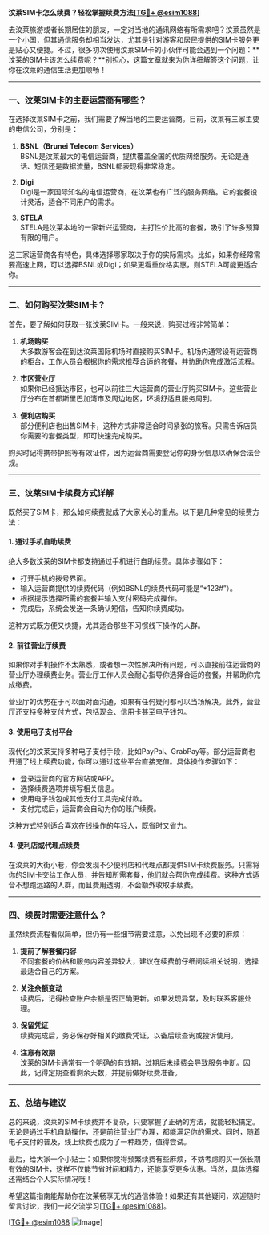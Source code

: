 **汶莱SIM卡怎么续费？轻松掌握续费方法[[TG💪+ @esim1088](https://t.me/s/esim1088)]**

去汶莱旅游或者长期居住的朋友，一定对当地的通讯网络有所需求吧？汶莱虽然是一个小国，但其通信服务却相当发达，尤其是针对游客和居民提供的SIM卡服务更是贴心又便捷。不过，很多初次使用汶莱SIM卡的小伙伴可能会遇到一个问题：**汶莱的SIM卡该怎么续费呢？**别担心，这篇文章就来为你详细解答这个问题，让你在汶莱的通信生活更加顺畅！

---

### 一、汶莱SIM卡的主要运营商有哪些？

在选择汶莱SIM卡之前，我们需要了解当地的主要运营商。目前，汶莱有三家主要的电信公司，分别是：

1. **BSNL（Brunei Telecom Services）**  
   BSNL是汶莱最大的电信运营商，提供覆盖全国的优质网络服务。无论是通话、短信还是数据流量，BSNL都表现得非常稳定。

2. **Digi**  
   Digi是一家国际知名的电信运营商，在汶莱也有广泛的服务网络。它的套餐设计灵活，适合不同用户的需求。

3. **STELA**  
   STELA是汶莱本地的一家新兴运营商，主打性价比高的套餐，吸引了许多预算有限的用户。

这三家运营商各有特色，具体选择哪家取决于你的实际需求。比如，如果你经常需要高速上网，可以选择BSNL或Digi；如果更看重价格实惠，则STELA可能更适合你。

---

### 二、如何购买汶莱SIM卡？

首先，要了解如何获取一张汶莱SIM卡。一般来说，购买过程非常简单：

1. **机场购买**  
   大多数游客会在到达汶莱国际机场时直接购买SIM卡。机场内通常设有运营商的柜台，工作人员会根据你的需求推荐合适的套餐，并协助你完成激活流程。

2. **市区营业厅**  
   如果你已经抵达市区，也可以前往三大运营商的营业厅购买SIM卡。这些营业厅分布在首都斯里巴加湾市及周边地区，环境舒适且服务周到。

3. **便利店购买**  
   部分便利店也出售SIM卡，这种方式非常适合时间紧张的旅客。只需告诉店员你需要的套餐类型，即可快速完成购买。

购买时记得携带护照等有效证件，因为运营商需要登记你的身份信息以确保合法合规。

---

### 三、汶莱SIM卡续费方式详解

既然买了SIM卡，那么如何续费就成了大家关心的重点。以下是几种常见的续费方法：

#### 1. **通过手机自助续费**
   绝大多数汶莱的SIM卡都支持通过手机进行自助续费。具体步骤如下：
   - 打开手机的拨号界面。
   - 输入运营商提供的续费代码（例如BSNL的续费代码可能是“*123#”）。
   - 根据提示选择所需的套餐并输入支付密码完成操作。
   - 完成后，系统会发送一条确认短信，告知你续费成功。

   这种方式既方便又快捷，尤其适合那些不习惯线下操作的人群。

#### 2. **前往营业厅续费**
   如果你对手机操作不太熟悉，或者想一次性解决所有问题，可以直接前往运营商的营业厅办理续费业务。营业厅工作人员会耐心指导你选择合适的套餐，并帮助你完成缴费。

   营业厅的优势在于可以面对面沟通，如果有任何疑问都可以当场解决。此外，营业厅还支持多种支付方式，包括现金、信用卡甚至电子钱包。

#### 3. **使用电子支付平台**
   现代化的汶莱支持多种电子支付手段，比如PayPal、GrabPay等。部分运营商也开通了线上续费功能，你可以通过这些平台直接充值。具体操作步骤如下：
   - 登录运营商的官方网站或APP。
   - 选择续费选项并填写相关信息。
   - 使用电子钱包或其他支付工具完成付款。
   - 支付完成后，运营商会自动为你的账户续费。

   这种方式特别适合喜欢在线操作的年轻人，既省时又省力。

#### 4. **便利店或代理点续费**
   在汶莱的大街小巷，你会发现不少便利店和代理点都提供SIM卡续费服务。只需将你的SIM卡交给工作人员，并告知所需套餐，他们就会帮你完成续费。这种方式适合不想跑远路的人群，而且费用透明，不会额外收取手续费。

---

### 四、续费时需要注意什么？

虽然续费流程看似简单，但仍有一些细节需要注意，以免出现不必要的麻烦：

1. **提前了解套餐内容**  
   不同套餐的价格和服务内容差异较大，建议在续费前仔细阅读相关说明，选择最适合自己的方案。

2. **关注余额变动**  
   续费后，记得检查账户余额是否正确更新。如果发现异常，及时联系客服处理。

3. **保留凭证**  
   续费完成后，务必保存好相关的缴费凭证，以备后续查询或投诉使用。

4. **注意有效期**  
   汶莱的SIM卡通常有一个明确的有效期，过期后未续费会导致服务中断。因此，记得定期查看剩余天数，并提前做好续费准备。

---

### 五、总结与建议

总的来说，汶莱的SIM卡续费并不复杂，只要掌握了正确的方法，就能轻松搞定。无论是通过手机自助操作，还是前往营业厅办理，都能满足你的需求。同时，随着电子支付的普及，线上续费也成为了一种趋势，值得尝试。

最后，给大家一个小贴士：如果你觉得频繁续费有些麻烦，不妨考虑购买一张长期有效的SIM卡，这样不仅能节省时间和精力，还能享受更多优惠。当然，具体选择还需结合个人实际情况哦！

希望这篇指南能帮助你在汶莱畅享无忧的通信体验！如果还有其他疑问，欢迎随时留言讨论，我们一起交流学习[[TG💪+ @esim1088](https://t.me/s/esim1088)]。

[[TG💪+ @esim1088](https://t.me/s/esim1088) ![Image](https://i.postimg.cc/4NQfJmqS/Snipaste-2025-05-13-00-14-12.png)]